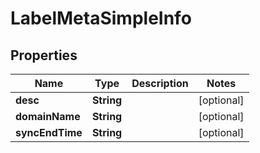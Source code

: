 # LabelMetaSimpleInfo

## Properties
Name | Type | Description | Notes
------------ | ------------- | ------------- | -------------
**desc** | **String** |  |  [optional]
**domainName** | **String** |  |  [optional]
**syncEndTime** | **String** |  |  [optional]
